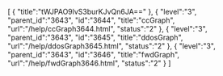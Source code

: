 [
	{
		"title":"tWJPAO9lvS3burKJvQn6JA=="
	},
	{
		"level":"3",
		"parent_id":"3643",
		"id":"3644",
		"title":"ccGraph",
		"url":"/help/ccGraph3644.html",
		"status":"2"
	},
	{
		"level":"3",
		"parent_id":"3643",
		"id":"3645",
		"title":"ddosGraph",
		"url":"/help/ddosGraph3645.html",
		"status":"2"
	},
	{
		"level":"3",
		"parent_id":"3643",
		"id":"3646",
		"title":"fwdGraph",
		"url":"/help/fwdGraph3646.html",
		"status":"2"
	}
]